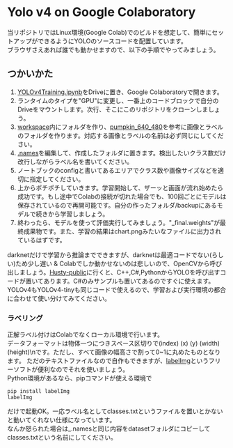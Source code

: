 # Yolo v4 on Google Colaboratory
  
当リポジトリではLinux環境(Google Colab)でのビルドを想定して、簡単にセットアップができるようにYOLOのソースコードを配置しています。  
ブラウザさえあれば誰でも動かせますので、以下の手順でやってみましょう。  

## つかいかた  
1. [YOLOv4Training.ipynb](/YOLOv4-Training.ipynb)をDriveに置き、Google Colaboratoryで開きます。
2. ランタイムのタイプを"GPU"に変更し、一番上のコードブロックで自分のDriveをマウントします。次行、そこにこのリポジトリをクローンしましょう。
3. [workspace](/workspace)内にフォルダを作り、[pumpkin_640_480](/workspace/pumpkin_640_480)を参考に画像とラベルのフォルダを作ります。対応する画像とラベルの名前は必ず同じにしてください。
4. [.names](/workspace/pumpkin_640_480/.names)を編集して、作成したフォルダに置きます。検出したいクラス数だけ改行しながらラベル名を書いてください。
5. ノートブックのconfigと書いてあるエリアでクラス数や画像サイズなどを適切に指定してください。
6. 上からポチポチしていきます。学習開始して、ザーッと画面が流れ始めたら成功です。もし途中でColabの接続が切れた場合でも、100回ごとにモデルは保存されているので再開可能です。自分の作ったフォルダ/backupにあるモデルで続きから学習しましょう。
7. 終わったら、モデルを使って評価実行してみましょう。"_final.weights"が最終成果物です。また、学習の結果はchart.pngみたいなファイルに出力されているはずです。  

darknetだけで学習から推論までできますが、darknetは最適コードでない(らしい)ため少し遅い & Colabでしか動かせないのは悲しいので、OpenCVから呼び出しましょう。[Husty-public](https://github.com/husty530/Husty-public)に行くと、C++,C#,PythonからYOLOを呼び出すコードが置いてあります。C#のみサンプルも置いてあるのですぐに使えます。YOLOv4もYOLOv4-tinyも同じコードで使えるので、学習および実行環境の都合に合わせて使い分けてみてください。    

### ラベリング
正解ラベル付けはColabでなくローカル環境で行います。  
データフォーマットは物体一つにつきスペース区切りで(index) (x) (y) (width) (height)\nです。ただし、すべて画像の幅高さで割って0~1に丸めたものとなります。
ただのテキストファイルなので自作もできますが、[labelImg](https://github.com/tzutalin/labelImg)というフリーソフトが便利なのでそれを使いましょう。  
Python環境があるなら、pipコマンドが使える環境で
```
pip install labelImg
labelImg
```
だけで起動OK。一応ラベル名としてclasses.txtというファイルを置いとかないと動いてくれない仕様になっています。  
なんか怒られた場合は_.namesと同じ内容をdatasetフォルダにコピーしてclasses.txtという名前にしてください。  
